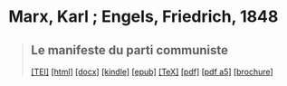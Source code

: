 # Marx, Karl ; Engels, Friedrich, 1848

> ## Le manifeste du parti communiste
>  <a title="Source XML/TEI" class="mime48 tei" href="https://hurlus.github.io/tei/marx1848_manifeste1886.xml">[TEI]</a>  <a title="HTML une page" class="mime48 html" href="https://hurlus.github.io/marx1848_manifeste1886/marx1848_manifeste1886.html">[html]</a>  <a title="Bureautique (LibreOffice, MS.Word)" class="mime48 docx" href="https://hurlus.github.io/marx1848_manifeste1886/marx1848_manifeste1886.docx">[docx]</a>  <a title="Amazon.kindle" class="mime48 mobi" href="https://hurlus.github.io/marx1848_manifeste1886/marx1848_manifeste1886.mobi">[kindle]</a>  <a title="EPUB, pour liseuses et téléphones" class="mime48 epub" href="https://hurlus.github.io/marx1848_manifeste1886/marx1848_manifeste1886.epub">[epub]</a>  <a title="LaTeX" class="mime48 tex" href="https://hurlus.github.io/marx1848_manifeste1886/marx1848_manifeste1886.tex">[TeX]</a>  <a title="PDF à imprimer, A4 2 colonnes" class="mime48 pdf" href="https://hurlus.github.io/marx1848_manifeste1886/marx1848_manifeste1886.pdf">[pdf]</a>  <a title="PDF à lire, A5 une colonne" class="mime48 a5" href="https://hurlus.github.io/marx1848_manifeste1886/marx1848_manifeste1886_a5.pdf">[pdf a5]</a>  <a title="Brochure à agrafer, pdf imposé pour imprimante recto/verso" class="mime48 brochure" href="https://hurlus.github.io/marx1848_manifeste1886/marx1848_manifeste1886_brochure.pdf">[brochure]</a> 
